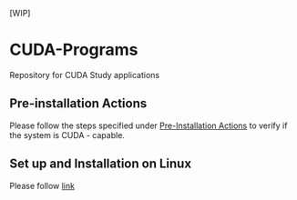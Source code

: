[WIP]

# CUDA-Programs
Repository for CUDA Study applications

## Pre-installation Actions
Please follow the steps specified under [Pre-Installation Actions](https://docs.nvidia.com/cuda/cuda-installation-guide-linux/#pre-installation-actions) to verify if the system is CUDA - capable.

## Set up and Installation on Linux

Please follow [link](https://docs.nvidia.com/cuda/cuda-installation-guide-linux/index.html#package-manager-installation)

